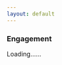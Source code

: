 ```yaml
---
layout: default
---
```


### Engagement
<div id="pics"></div>
<div id="load">Loading......</div>
<script>
var url = "https://script.google.com/macros/s/AKfycbxTzetvK_cfyhveGnXhafHlLrIc25smJrpvCdEFNUaCxgkPACeR/exec?callback=loadData";
jQuery.ajax({
crossDomain: true,
url: url,
method: "GET",
dataType: "jsonp"
});

function loadData(e) {
$('#load').hide();
    for (var i=0; i<e.length; i++){
    $('#pics').append("<img src='"+e[i]+"'>")
    }
}

$(document).ready(function() {
    $(this).on("contextmenu", function(e) {
    e.preventDefault();
    });
});

$(window).scroll(function() {
  if($(window).scrollTop() == $(document).height() - $(window).height()) {
         $('#load').show();
         loadMore();
  }
});
function loadMore(){

$('#load').hide();
}

</script>
